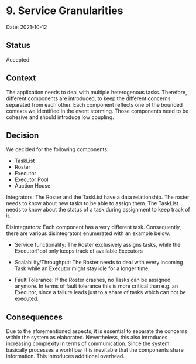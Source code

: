 # 9. Service Granularities

Date: 2021-10-12

## Status

Accepted

## Context

The application needs to deal with multiple heterogenous tasks. Therefore, different components are introduced, 
to keep the different concerns separated from each other.
Each component reflects one of the bounded contexts we identified in the event storming. Those components need to be
cohesive and should introduce low coupling.

## Decision

We decided for the following components:
- TaskList
- Roster
- Executor 
- Executor Pool 
- Auction House

Integrators:
  The Roster and the TaskList have a data relationship. The roster needs to know about new tasks to be able to assign them.
The TaskList needs to know about the status of a task during assignment to keep track of it.

Disintegrators:
Each component has a very different task. Consequently, there are various disintegrators enumerated with an example below.
- Service functionality: The Roster exclusively assigns tasks, while the ExecutorPool only keeps track of available Executors
- Scalability/Throughput: The Roster needs to deal with every incoming Task while an Executor might stay idle for a 
longer time.
  
- Fault Tolerance: If the Roster crashes, no Tasks can be assigned anymore. In terms of fault tolerance this is more 
critical than e.g. an Executor, since a failure leads just to a share of tasks which can not be executed.
  
## Consequences

Due to the aforementioned aspects, it is essential to separate the concerns within the system as elaborated.
Nevertheless, this also introduces increasing complexity in terms of communication. Since the system basically 
processes a workflow, it is inevitable that the components share information. This introduces additional overhead.
